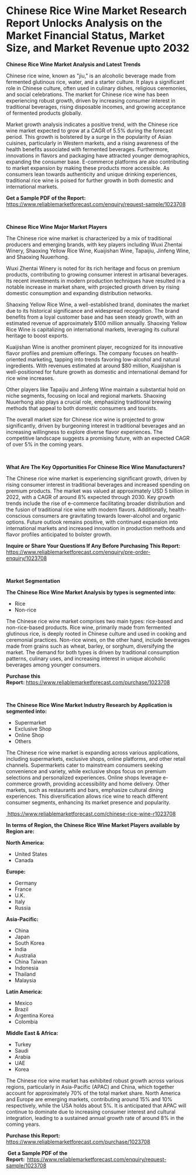 <p><h1>Chinese Rice Wine Market Research Report Unlocks Analysis on the Market Financial Status, Market Size, and Market Revenue upto 2032</h1></p><p><strong>Chinese Rice Wine Market Analysis and Latest Trends</strong></p>
<p><p>Chinese rice wine, known as "jiu," is an alcoholic beverage made from fermented glutinous rice, water, and a starter culture. It plays a significant role in Chinese culture, often used in culinary dishes, religious ceremonies, and social celebrations. The market for Chinese rice wine has been experiencing robust growth, driven by increasing consumer interest in traditional beverages, rising disposable incomes, and growing acceptance of fermented products globally.</p><p>Market growth analysis indicates a positive trend, with the Chinese rice wine market expected to grow at a CAGR of 5.5% during the forecast period. This growth is bolstered by a surge in the popularity of Asian cuisines, particularly in Western markets, and a rising awareness of the health benefits associated with fermented beverages. Furthermore, innovations in flavors and packaging have attracted younger demographics, expanding the consumer base. E-commerce platforms are also contributing to market expansion by making these products more accessible. As consumers lean towards authenticity and unique drinking experiences, traditional rice wine is poised for further growth in both domestic and international markets.</p></p>
<p><strong>Get a Sample PDF of the Report:&nbsp;</strong> <a href="https://www.reliablemarketforecast.com/enquiry/request-sample/1023708?utm_campaign=2248&utm_medium=2&utm_source=Github&utm_content=ia&utm_term=16042025&utm_id=chinese-rice-wine">https://www.reliablemarketforecast.com/enquiry/request-sample/1023708</a></p>
<p>&nbsp;</p>
<p><strong>Chinese Rice Wine Major Market Players</strong></p>
<p><p>The Chinese rice wine market is characterized by a mix of traditional producers and emerging brands, with key players including Wuxi Zhentai Winery, Shaoxing Yellow Rice Wine, Kuaijishan Wine, Tapaijiu, Jinfeng Wine, and Shaoxing Nuuerhong. </p><p>Wuxi Zhentai Winery is noted for its rich heritage and focus on premium products, contributing to growing consumer interest in artisanal beverages. Its recent investments in modern production techniques have resulted in a notable increase in market share, with projected growth driven by rising domestic consumption and expanding distribution networks.</p><p>Shaoxing Yellow Rice Wine, a well-established brand, dominates the market due to its historical significance and widespread recognition. The brand benefits from a loyal customer base and has seen steady growth, with an estimated revenue of approximately $100 million annually. Shaoxing Yellow Rice Wine is capitalizing on international markets, leveraging its cultural heritage to boost exports.</p><p>Kuaijishan Wine is another prominent player, recognized for its innovative flavor profiles and premium offerings. The company focuses on health-oriented marketing, tapping into trends favoring low-alcohol and natural ingredients. With revenues estimated at around $80 million, Kuaijishan is well-positioned for future growth as domestic and international demand for rice wine increases.</p><p>Other players like Tapaijiu and Jinfeng Wine maintain a substantial hold on niche segments, focusing on local and regional markets. Shaoxing Nuuerhong also plays a crucial role, emphasizing traditional brewing methods that appeal to both domestic consumers and tourists.</p><p>The overall market size for Chinese rice wine is projected to grow significantly, driven by burgeoning interest in traditional beverages and an increasing willingness to explore diverse flavor experiences. The competitive landscape suggests a promising future, with an expected CAGR of over 5% in the coming years.</p></p>
<p>&nbsp;</p>
<p><strong>What Are The Key Opportunities For Chinese Rice Wine Manufacturers?</strong></p>
<p><p>The Chinese rice wine market is experiencing significant growth, driven by rising consumer interest in traditional beverages and increased spending on premium products. The market was valued at approximately USD 5 billion in 2022, with a CAGR of around 8% expected through 2030. Key growth trends include the rise of e-commerce facilitating broader distribution and the fusion of traditional rice wine with modern flavors. Additionally, health-conscious consumers are gravitating towards lower-alcohol and organic options. Future outlook remains positive, with continued expansion into international markets and increased innovation in production methods and flavor profiles anticipated to bolster growth.</p></p>
<p><strong>Inquire or Share Your Questions If Any Before Purchasing This Report:</strong> <a href="https://www.reliablemarketforecast.com/enquiry/pre-order-enquiry/1023708?utm_campaign=2248&utm_medium=2&utm_source=Github&utm_content=ia&utm_term=16042025&utm_id=chinese-rice-wine">https://www.reliablemarketforecast.com/enquiry/pre-order-enquiry/1023708</a></p>
<p>&nbsp;</p>
<p><strong>Market Segmentation</strong></p>
<p><strong>The Chinese Rice Wine Market Analysis by types is segmented into:</strong></p>
<p><ul><li>Rice</li><li>Non-rice</li></ul></p>
<p><p>The Chinese rice wine market comprises two main types: rice-based and non-rice-based products. Rice wine, primarily made from fermented glutinous rice, is deeply rooted in Chinese culture and used in cooking and ceremonial practices. Non-rice wines, on the other hand, include beverages made from grains such as wheat, barley, or sorghum, diversifying the market. The demand for both types is driven by traditional consumption patterns, culinary uses, and increasing interest in unique alcoholic beverages among younger consumers.</p></p>
<p><strong>Purchase this Report:&nbsp;</strong><a href="https://www.reliablemarketforecast.com/purchase/1023708?utm_campaign=2248&utm_medium=2&utm_source=Github&utm_content=ia&utm_term=16042025&utm_id=chinese-rice-wine">https://www.reliablemarketforecast.com/purchase/1023708</a></p>
<p>&nbsp;</p>
<p><strong>The Chinese Rice Wine Market Industry Research by Application is segmented into:</strong></p>
<p><ul><li>Supermarket</li><li>Exclusive Shop</li><li>Online Shop</li><li>Others</li></ul></p>
<p><p>The Chinese rice wine market is expanding across various applications, including supermarkets, exclusive shops, online platforms, and other retail channels. Supermarkets cater to mainstream consumers seeking convenience and variety, while exclusive shops focus on premium selections and personalized experiences. Online shops leverage e-commerce growth, providing accessibility and home delivery. Other markets, such as restaurants and bars, emphasize cultural dining experiences. This diversification allows rice wine to reach different consumer segments, enhancing its market presence and popularity.</p></p>
<p><a href="https://www.reliablemarketforecast.com/chinese-rice-wine-r1023708?utm_campaign=2248&utm_medium=2&utm_source=Github&utm_content=ia&utm_term=16042025&utm_id=chinese-rice-wine">&nbsp;https://www.reliablemarketforecast.com/chinese-rice-wine-r1023708</a></p>
<p><strong>In terms of Region, the Chinese Rice Wine Market Players available by Region are:</strong></p>
<p>
    <p> <strong> North America: </strong>
        <ul>
            <li>United States</li>
            <li>Canada</li>
        </ul>
        </p> 
    <p> <strong> Europe: </strong>
        <ul>
            <li>Germany</li>
            <li>France</li>
            <li>U.K.</li>
            <li>Italy</li>
            <li>Russia</li>
        </ul>
        </p> 
    <p> <strong> Asia-Pacific: </strong>
        <ul>
            <li>China</li>
            <li>Japan</li>
            <li>South Korea</li>
            <li>India</li>
            <li>Australia</li>
            <li>China Taiwan</li>
            <li>Indonesia</li>
            <li>Thailand</li>
            <li>Malaysia</li>
        </ul>
        </p> 
    <p> <strong> Latin America: </strong>
        <ul>
            <li>Mexico</li>
            <li>Brazil</li>
            <li>Argentina Korea</li>
            <li>Colombia</li>
        </ul>
        </p> 
    <p> <strong> Middle East & Africa: </strong>
        <ul>
            <li>Turkey</li>
            <li>Saudi</li>
            <li>Arabia</li>
            <li>UAE</li>
            <li>Korea</li>
        </ul>
    </p>
    </p>
<p><p>The Chinese rice wine market has exhibited robust growth across various regions, particularly in Asia-Pacific (APAC) and China, which together account for approximately 70% of the total market share. North America and Europe are emerging markets, contributing around 15% and 10% respectively, while the USA holds about 5%. It is anticipated that APAC will continue to dominate due to increasing consumer interest and cultural integration, leading to a sustained annual growth rate of around 8% in the coming years.</p></p>
<p><strong>Purchase this Report: </strong><a href="https://www.reliablemarketforecast.com/purchase/1023708?utm_campaign=2248&utm_medium=2&utm_source=Github&utm_content=ia&utm_term=16042025&utm_id=chinese-rice-wine">https://www.reliablemarketforecast.com/purchase/1023708</a></p>
<p>&nbsp;<strong>Get a Sample PDF of the Report:&nbsp;&nbsp;</strong><a href="https://www.reliablemarketforecast.com/enquiry/request-sample/1023708?utm_campaign=2248&utm_medium=2&utm_source=Github&utm_content=ia&utm_term=16042025&utm_id=chinese-rice-wine">https://www.reliablemarketforecast.com/enquiry/request-sample/1023708</a></p>
<p><strong></strong></p>
<p><p></p><p></p><p></p></p>